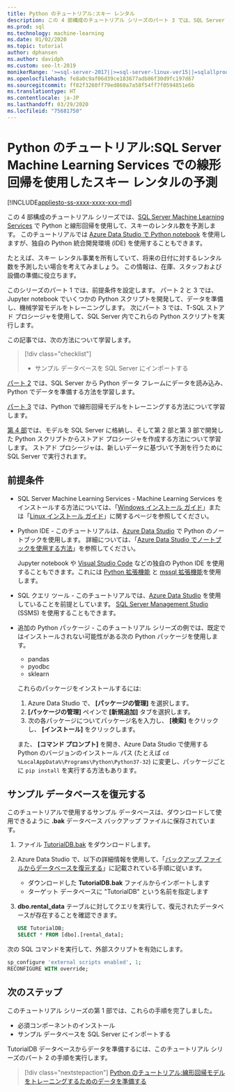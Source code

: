 ```yaml
---
title: Python のチュートリアル:スキー レンタル
description: この 4 部構成のチュートリアル シリーズのパート 3 では、SQL Server Machine Learning Services でスキー レンタルを予測する線形回帰モデルを Python で構築します。
ms.prod: sql
ms.technology: machine-learning
ms.date: 01/02/2020
ms.topic: tutorial
author: dphansen
ms.author: davidph
ms.custom: seo-lt-2019
monikerRange: '>=sql-server-2017||>=sql-server-linux-ver15||=sqlallproducts-allversions'
ms.openlocfilehash: fe8a0c9af06d39ce183677adb86f30d9fc197d67
ms.sourcegitcommit: ff82f3260ff79ed860a7a58f54ff7f0594851e6b
ms.translationtype: HT
ms.contentlocale: ja-JP
ms.lasthandoff: 03/29/2020
ms.locfileid: "75681750"
---
```

# <a name="python-tutorial-predict-ski-rental-with-linear-regression-in-sql-server-machine-learning-services"></a>Python のチュートリアル:SQL Server Machine Learning Services での線形回帰を使用したスキー レンタルの予測
[!INCLUDE[appliesto-ss-xxxx-xxxx-xxx-md](../../includes/appliesto-ss-xxxx-xxxx-xxx-md.md)]

この 4 部構成のチュートリアル シリーズでは、[SQL Server Machine Learning Services](../what-is-sql-server-machine-learning.md) で Python と線形回帰を使用して、スキーのレンタル数を予測します。 このチュートリアルでは [Azure Data Studio で Python notebook](../../azure-data-studio/sql-notebooks.md) を使用しますが、独自の Python 統合開発環境 (IDE) を使用することもできます。

たとえば、スキー レンタル事業を所有していて、将来の日付に対するレンタル数を予測したい場合を考えてみましょう。 この情報は、在庫、スタッフおよび設備の準備に役立ちます。

このシリーズのパート 1 では、前提条件を設定します。 パート 2 と 3 では、Jupyter notebook でいくつかの Python スクリプトを開発して、データを準備し、機械学習モデルをトレーニングします。 次にパート 3 では、T-SQL ストアド プロシージャを使用して、SQL Server 内でこれらの Python スクリプトを実行します。

この記事では、次の方法について学習します。

> [!div class="checklist"]
> * サンプル データベースを SQL Server にインポートする 

[パート 2](python-ski-rental-linear-regression-prepare-data.md) では、SQL Server から Python データ フレームにデータを読み込み、Python でデータを準備する方法を学習します。

[パート 3](python-ski-rental-linear-regression-train-model.md) では、Python で線形回帰モデルをトレーニングする方法について学習します。

[第 4 部](python-ski-rental-linear-regression-deploy-model.md)では、モデルを SQL Server に格納し、そして第 2 部と第 3 部で開発した Python スクリプトからストアド プロシージャを作成する方法について学習します。 ストアド プロシージャは、新しいデータに基づいて予測を行うために SQL Server で実行されます。

## <a name="prerequisites"></a>前提条件

* SQL Server Machine Learning Services - Machine Learning Services をインストールする方法については、「[Windows インストール ガイド](../install/sql-machine-learning-services-windows-install.md)」または「[Linux インストール ガイド](../../linux/sql-server-linux-setup-machine-learning.md?toc=%2Fsql%2Fadvanced-analytics%2Ftoc.json)」に関するページを参照してください。

* Python IDE - このチュートリアルは、[Azure Data Studio](../../azure-data-studio/what-is.md) で Python のノートブックを使用します。 詳細については、「[Azure Data Studio でノートブックを使用する方法](../../azure-data-studio/sql-notebooks.md)」を参照してください。 

    Jupyter notebook や [Visual Studio Code](https://code.visualstudio.com/docs) などの独自の Python IDE を使用することもできます。これには [Python 拡張機能](https://marketplace.visualstudio.com/items?itemName=ms-python.python) と [mssql 拡張機能](https://marketplace.visualstudio.com/items?itemName=ms-mssql.mssql)を使用します。 

* SQL クエリ ツール - このチュートリアルでは、[Azure Data Studio](../../azure-data-studio/what-is.md) を使用していることを前提としています。 [SQL Server Management Studio](../../ssms/sql-server-management-studio-ssms.md) (SSMS) を使用することもできます。

* 追加の Python パッケージ - このチュートリアル シリーズの例では、既定ではインストールされない可能性がある次の Python パッケージを使用します。

  * pandas
  * pyodbc
  * sklearn

  これらのパッケージをインストールするには:
  1. Azure Data Studio で、 **[パッケージの管理]** を選択します。
  2. **[パッケージの管理]** ペインで **[新規追加]** タブを選択します。
  3. 次の各パッケージについてパッケージ名を入力し、 **[検索]** をクリックし、 **[インストール]** をクリックします。

  また、 **[コマンド プロンプト]** を開き、Azure Data Studio で使用する Python のバージョンのインストール パス (たとえば `cd %LocalAppData%\Programs\Python\Python37-32`) に変更し、パッケージごとに `pip install` を実行する方法もあります。

## <a name="restore-the-sample-database"></a>サンプル データベースを復元する

このチュートリアルで使用するサンプル データベースは、ダウンロードして使用できるように **.bak** データベース バックアップ ファイルに保存されています。

1. ファイル [TutorialDB.bak](https://sqlchoice.blob.core.windows.net/sqlchoice/static/TutorialDB.bak) をダウンロードします。

1. Azure Data Studio で、以下の詳細情報を使用して、「[バックアップ ファイルからデータベースを復元する](../../azure-data-studio/tutorial-backup-restore-sql-server.md#restore-a-database-from-a-backup-file)」に記載されている手順に従います。

   * ダウンロードした **TutorialDB.bak** ファイルからインポートします
   * ターゲット データベースに "TutorialDB" という名前を指定します

1. **dbo.rental_data** テーブルに対してクエリを実行して、復元されたデータベースが存在することを確認できます。

   ```sql
   USE TutorialDB;
   SELECT * FROM [dbo].[rental_data];
   ```

次の SQL コマンドを実行して、外部スクリプトを有効にします。

  ```sql
  sp_configure 'external scripts enabled', 1;
  RECONFIGURE WITH override;
  ```

## <a name="next-steps"></a>次のステップ

このチュートリアル シリーズの第 1 部では、これらの手順を完了しました。

* 必須コンポーネントのインストール
* サンプル データベースを SQL Server にインポートする

TutorialDB データベースからデータを準備するには、このチュートリアル シリーズのパート 2 の手順を実行します。

> [!div class="nextstepaction"]
> [Python のチュートリアル:線形回帰モデルをトレーニングするためのデータを準備する](python-ski-rental-linear-regression-prepare-data.md)